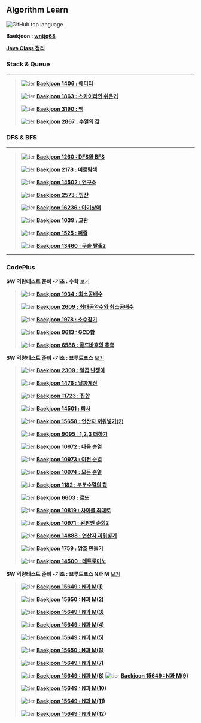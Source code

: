 

## Algorithm Learn

![GitHub top language](https://img.shields.io/github/languages/top/wntjq68/algorithm-learn?color=red&logo=Java)

**Baekjoon : [wntjq68](https://www.acmicpc.net/user/wntjq68)**

**[Java Class 정리](https://github.com/wntjq68/algorithm-learn/tree/master/Java%20Class)**



### Stack & Queue

---

>![tier](https://img.shields.io/badge/Tier-Silver3-silver) **[Baekjoon 1406 : 에디터](https://github.com/wntjq68/algorithm-learn/tree/master/Stack%20%26%20Queue/1406)**
>
>![tier](https://img.shields.io/badge/Tier-Silver1-silver) **[Baekjoon 1863 : 스카이라인 쉬운거](https://github.com/wntjq68/algorithm-learn/tree/master/Stack%20%26%20Queue/1863)**
>
>![tier](https://img.shields.io/badge/Tier-Gold5-gold) **[Baekjoon 3190 : 뱀](https://github.com/wntjq68/algorithm-learn/tree/master/Stack%20%26%20Queue/3190)** 
>
> ![tier](https://img.shields.io/badge/Tier-Platinum4-platinum) **[Baekjoon 2867 : 수열의 값](https://github.com/wntjq68/algorithm-learn/tree/master/Stack%20%26%20Queue/2867)**



### DFS & BFS

---

>![tier](https://img.shields.io/badge/Tier-Silver2-silver) **[Baekjoon 1260 : DFS와 BFS](https://github.com/wntjq68/algorithm-learn/tree/master/DFS%20%26%20BFS/1260)** 
>
>![tier](https://img.shields.io/badge/Tier-Silver1-silver) **[Baekjoon 2178 : 미로탐색](https://github.com/wntjq68/algorithm-learn/tree/master/DFS%20%26%20BFS/2178)** 
>
>![tier](https://img.shields.io/badge/Tier-Gold5-gold) **[Baekjoon 14502 : 연구소](https://github.com/wntjq68/algorithm-learn/tree/master/DFS%20%26%20BFS/14502)** 
>
>![tier](https://img.shields.io/badge/Tier-Gold4-gold) **[Baekjoon 2573 : 빙산](https://github.com/wntjq68/algorithm-learn/tree/master/DFS%20%26%20BFS/2573)**
>
>![tier](https://img.shields.io/badge/Tier-Gold4-gold) **[Baekjoon 16236 : 아기상어](https://github.com/wntjq68/algorithm-learn/tree/master/DFS%20%26%20BFS/16236)**
>
>![tier](https://img.shields.io/badge/Tier-Gold3-gold) **[Baekjoon 1039 : 교환](https://github.com/wntjq68/algorithm-learn/tree/master/DFS%20%26%20BFS/1039)**
>
>![tier](https://img.shields.io/badge/Tier-Gold2-gold) **[Baekjoon 1525 : 퍼즐](https://github.com/wntjq68/algorithm-learn/tree/master/DFS%20%26%20BFS/1525)**
>
>![tier](https://img.shields.io/badge/Tier-Gold2-gold) **[Baekjoon 13460 : 구슬 탈출2](https://github.com/wntjq68/algorithm-learn/tree/master/DFS%20%26%20BFS/13460)** 

---

### CodePlus

**SW 역량테스트 준비 -기초 : 수학** [보기](https://github.com/wntjq68/algorithm-learn/tree/master/CodePlus/SW%20%EC%97%AD%EB%9F%89%ED%85%8C%EC%8A%A4%ED%8A%B8%20%EC%A4%80%EB%B9%84%20-%EA%B8%B0%EC%B4%88%20:%20%EC%88%98%ED%95%99)
>![tier](https://img.shields.io/badge/Tier-Silver5-silver) **[Baekjoon 1934 : 최소공배수](https://github.com/wntjq68/algorithm-learn/tree/master/CodePlus/SW%20역량테스트%20준비%20-기초%20:%20수학/1934)** 
>
>![tier](https://img.shields.io/badge/Tier-Silver5-silver) **[Baekjoon 2609 : 최대공약수와 최소공배수](https://github.com/wntjq68/algorithm-learn/tree/master/CodePlus/SW%20역량테스트%20준비%20-기초%20:%20수학/2609)** 
>
>![tier](https://img.shields.io/badge/Tier-Silver4-silver) **[Baekjoon 1978 : 소수찾기](https://github.com/wntjq68/algorithm-learn/tree/master/CodePlus/SW%20역량테스트%20준비%20-기초%20:%20수학/1978)** 
>
>![tier](https://img.shields.io/badge/Tier-Silver3-silver) **[Baekjoon 9613 : GCD합](https://github.com/wntjq68/algorithm-learn/tree/master/CodePlus/SW%20역량테스트%20준비%20-기초%20:%20수학/9613)** 
>
>![tier](https://img.shields.io/badge/Tier-Silver1-silver) **[Baekjoon 6588 : 골드바흐의 추측](https://github.com/wntjq68/algorithm-learn/tree/master/CodePlus/SW%20역량테스트%20준비%20-기초%20:%20수학/6588)** 

**SW 역량테스트 준비 -기초 : 브루트포스** [보기](https://github.com/wntjq68/algorithm-learn/tree/master/CodePlus/SW%20%EC%97%AD%EB%9F%89%ED%85%8C%EC%8A%A4%ED%8A%B8%20%EC%A4%80%EB%B9%84%20-%EA%B8%B0%EC%B4%88%20:%20%EB%B8%8C%EB%A3%A8%ED%8A%B8%ED%8F%AC%EC%8A%A4)

>![tier](https://img.shields.io/badge/Tier-Bronze2-brown) **[Baekjoon 2309 : 일곱 난쟁이](https://github.com/wntjq68/algorithm-learn/tree/master/CodePlus/SW%20역량테스트%20준비%20-기초%20:%20브루트포스/2309)** 
>
>![tier](https://img.shields.io/badge/Tier-Silver5-silver) **[Baekjoon 1476 : 날짜계산](https://github.com/wntjq68/algorithm-learn/tree/master/CodePlus/SW%20역량테스트%20준비%20-기초%20:%20브루트포스/1476)**
>
>![tier](https://img.shields.io/badge/Tier-Siver3-silver) **[Baekjoon 11723 : 집합](https://github.com/wntjq68/algorithm-learn/tree/master/CodePlus/SW%20역량테스트%20준비%20-기초%20:%20브루트포스/11723)** 
>
>![tier](https://img.shields.io/badge/Tier-Siver3-silver) **[Baekjoon 14501 : 퇴사](https://github.com/wntjq68/algorithm-learn/tree/master/CodePlus/SW%20역량테스트%20준비%20-기초%20:%20브루트포스/14501)**
>
>![tier](https://img.shields.io/badge/Tier-Siver3-silver) **[Baekjoon 15658 : 연산자 끼워넣기(2)](https://github.com/wntjq68/algorithm-learn/tree/master/CodePlus/SW%20역량테스트%20준비%20-기초%20:%20브루트포스/15658)**  
>
>![tier](https://img.shields.io/badge/Tier-Siver3-silver) **[Baekjoon 9095 : 1,2,3 더하기](https://github.com/wntjq68/algorithm-learn/tree/master/CodePlus/SW%20역량테스트%20준비%20-기초%20:%20브루트포스/9095)**  
>
>![tier](https://img.shields.io/badge/Tier-Siver3-silver) **[Baekjoon 10972 : 다음 순열](https://github.com/wntjq68/algorithm-learn/tree/master/CodePlus/SW%20역량테스트%20준비%20-기초%20:%20브루트포스/10972)**
>
>![tier](https://img.shields.io/badge/Tier-Siver3-silver) **[Baekjoon 10973 : 이전 순열](https://github.com/wntjq68/algorithm-learn/tree/master/CodePlus/SW%20역량테스트%20준비%20-기초%20:%20브루트포스/10973)**
>
>![tier](https://img.shields.io/badge/Tier-Siver3-silver) **[Baekjoon 10974 : 모든 순열](https://github.com/wntjq68/algorithm-learn/tree/master/CodePlus/SW%20역량테스트%20준비%20-기초%20:%20브루트포스/10974)**  
>
>![tier](https://img.shields.io/badge/Tier-Siver2-silver) **[Baekjoon 1182 : 부분수열의 합](https://github.com/wntjq68/algorithm-learn/tree/master/CodePlus/SW%20역량테스트%20준비%20-기초%20:%20브루트포스/1182)**  
>
>![tier](https://img.shields.io/badge/Tier-Siver2-silver) **[Baekjoon 6603 : 로또](https://github.com/wntjq68/algorithm-learn/tree/master/CodePlus/SW%20역량테스트%20준비%20-기초%20:%20브루트포스/6603)**
>
>![tier](https://img.shields.io/badge/Tier-Siver2-silver) **[Baekjoon 10819 : 차이를 최대로](https://github.com/wntjq68/algorithm-learn/tree/master/CodePlus/SW%20역량테스트%20준비%20-기초%20:%20브루트포스/10819)** 
>
>![tier](https://img.shields.io/badge/Tier-Siver3-silver) **[Baekjoon 10971 : 왼판원 순회2](https://github.com/wntjq68/algorithm-learn/tree/master/CodePlus/SW%20역량테스트%20준비%20-기초%20:%20브루트포스/10971)**     
>
>![tier](https://img.shields.io/badge/Tier-Siver3-silver) **[Baekjoon 14888 : 연산자 끼워넣기](https://github.com/wntjq68/algorithm-learn/tree/master/CodePlus/SW%20역량테스트%20준비%20-기초%20:%20브루트포스/14888)**
>
>![tier](https://img.shields.io/badge/Tier-Gold5-gold) **[Baekjoon 1759 : 암호 만들기](https://github.com/wntjq68/algorithm-learn/tree/master/CodePlus/SW%20역량테스트%20준비%20-기초%20:%20브루트포스/1759)**    
>
>![tier](https://img.shields.io/badge/Tier-Gold5-gold) **[Baekjoon 14500 : 테트로미노](https://github.com/wntjq68/algorithm-learn/tree/master/CodePlus/SW%20역량테스트%20준비%20-기초%20:%20브루트포스/14500)**  

**SW 역량테스트 준비 -기초 : 브루트포스 N과 M** [보기](https://github.com/wntjq68/algorithm-learn/tree/master/CodePlus/SW%20%EC%97%AD%EB%9F%89%ED%85%8C%EC%8A%A4%ED%8A%B8%20%EC%A4%80%EB%B9%84%20-%EA%B8%B0%EC%B4%88%20:%20%EB%B8%8C%EB%A3%A8%ED%8A%B8%ED%8F%AC%EC%8A%A4%20(N%EA%B3%BCM))

>![tier](https://img.shields.io/badge/Tier-Silver3-silver) **[Baekjoon 15649 : N과 M(1)](https://github.com/wntjq68/algorithm-learn/tree/master/CodePlus/SW%20%EC%97%AD%EB%9F%89%ED%85%8C%EC%8A%A4%ED%8A%B8%20%EC%A4%80%EB%B9%84%20-%EA%B8%B0%EC%B4%88%20:%20%EB%B8%8C%EB%A3%A8%ED%8A%B8%ED%8F%AC%EC%8A%A4%20(N%EA%B3%BCM)/15649)** 
>
>![tier](https://img.shields.io/badge/Tier-Silver3-silver) **[Baekjoon 15650 : N과 M(2)](https://github.com/wntjq68/algorithm-learn/tree/master/CodePlus/SW%20%EC%97%AD%EB%9F%89%ED%85%8C%EC%8A%A4%ED%8A%B8%20%EC%A4%80%EB%B9%84%20-%EA%B8%B0%EC%B4%88%20:%20%EB%B8%8C%EB%A3%A8%ED%8A%B8%ED%8F%AC%EC%8A%A4%20(N%EA%B3%BCM)/15650)** 
>
>![tier](https://img.shields.io/badge/Tier-Silver3-silver) **[Baekjoon 15649 : N과 M(3)](https://github.com/wntjq68/algorithm-learn/tree/master/CodePlus/SW%20%EC%97%AD%EB%9F%89%ED%85%8C%EC%8A%A4%ED%8A%B8%20%EC%A4%80%EB%B9%84%20-%EA%B8%B0%EC%B4%88%20:%20%EB%B8%8C%EB%A3%A8%ED%8A%B8%ED%8F%AC%EC%8A%A4%20(N%EA%B3%BCM)/15651)** 
>
>![tier](https://img.shields.io/badge/Tier-Silver3-silver) **[Baekjoon 15649 : N과 M(4)](https://github.com/wntjq68/algorithm-learn/tree/master/CodePlus/SW%20%EC%97%AD%EB%9F%89%ED%85%8C%EC%8A%A4%ED%8A%B8%20%EC%A4%80%EB%B9%84%20-%EA%B8%B0%EC%B4%88%20:%20%EB%B8%8C%EB%A3%A8%ED%8A%B8%ED%8F%AC%EC%8A%A4%20(N%EA%B3%BCM)/15652)** 
>
>![tier](https://img.shields.io/badge/Tier-Silver3-silver) **[Baekjoon 15649 : N과 M(5)](https://github.com/wntjq68/algorithm-learn/tree/master/CodePlus/SW%20%EC%97%AD%EB%9F%89%ED%85%8C%EC%8A%A4%ED%8A%B8%20%EC%A4%80%EB%B9%84%20-%EA%B8%B0%EC%B4%88%20:%20%EB%B8%8C%EB%A3%A8%ED%8A%B8%ED%8F%AC%EC%8A%A4%20(N%EA%B3%BCM)/15654)** 
>
>![tier](https://img.shields.io/badge/Tier-Silver3-silver) **[Baekjoon 15650 : N과 M(6)](https://github.com/wntjq68/algorithm-learn/tree/master/CodePlus/SW%20%EC%97%AD%EB%9F%89%ED%85%8C%EC%8A%A4%ED%8A%B8%20%EC%A4%80%EB%B9%84%20-%EA%B8%B0%EC%B4%88%20:%20%EB%B8%8C%EB%A3%A8%ED%8A%B8%ED%8F%AC%EC%8A%A4%20(N%EA%B3%BCM)/15655)** 
>
>![tier](https://img.shields.io/badge/Tier-Silver3-silver) **[Baekjoon 15649 : N과 M(7)](https://github.com/wntjq68/algorithm-learn/tree/master/CodePlus/SW%20%EC%97%AD%EB%9F%89%ED%85%8C%EC%8A%A4%ED%8A%B8%20%EC%A4%80%EB%B9%84%20-%EA%B8%B0%EC%B4%88%20:%20%EB%B8%8C%EB%A3%A8%ED%8A%B8%ED%8F%AC%EC%8A%A4%20(N%EA%B3%BCM)/15656)** 
>
>![tier](https://img.shields.io/badge/Tier-Silver3-silver) **[Baekjoon 15649 : N과 M(8)](https://github.com/wntjq68/algorithm-learn/tree/master/CodePlus/SW%20%EC%97%AD%EB%9F%89%ED%85%8C%EC%8A%A4%ED%8A%B8%20%EC%A4%80%EB%B9%84%20-%EA%B8%B0%EC%B4%88%20:%20%EB%B8%8C%EB%A3%A8%ED%8A%B8%ED%8F%AC%EC%8A%A4%20(N%EA%B3%BCM)/15657)** 
>![tier](https://img.shields.io/badge/Tier-Silver2-silver) **[Baekjoon 15649 : N과 M(9)](https://github.com/wntjq68/algorithm-learn/tree/master/CodePlus/SW%20%EC%97%AD%EB%9F%89%ED%85%8C%EC%8A%A4%ED%8A%B8%20%EC%A4%80%EB%B9%84%20-%EA%B8%B0%EC%B4%88%20:%20%EB%B8%8C%EB%A3%A8%ED%8A%B8%ED%8F%AC%EC%8A%A4%20(N%EA%B3%BCM)/15663)** 
>
>![tier](https://img.shields.io/badge/Tier-Silver2-silver) **[Baekjoon 15649 : N과 M(10)](https://github.com/wntjq68/algorithm-learn/tree/master/CodePlus/SW%20%EC%97%AD%EB%9F%89%ED%85%8C%EC%8A%A4%ED%8A%B8%20%EC%A4%80%EB%B9%84%20-%EA%B8%B0%EC%B4%88%20:%20%EB%B8%8C%EB%A3%A8%ED%8A%B8%ED%8F%AC%EC%8A%A4%20(N%EA%B3%BCM)/15664)** 
>
>![tier](https://img.shields.io/badge/Tier-Silver2-silver) **[Baekjoon 15649 : N과 M(11)](https://github.com/wntjq68/algorithm-learn/tree/master/CodePlus/SW%20%EC%97%AD%EB%9F%89%ED%85%8C%EC%8A%A4%ED%8A%B8%20%EC%A4%80%EB%B9%84%20-%EA%B8%B0%EC%B4%88%20:%20%EB%B8%8C%EB%A3%A8%ED%8A%B8%ED%8F%AC%EC%8A%A4%20(N%EA%B3%BCM)/15665)** 
>
>![tier](https://img.shields.io/badge/Tier-Silver2-silver) **[Baekjoon 15649 : N과 M(12)](https://github.com/wntjq68/algorithm-learn/tree/master/CodePlus/SW%20%EC%97%AD%EB%9F%89%ED%85%8C%EC%8A%A4%ED%8A%B8%20%EC%A4%80%EB%B9%84%20-%EA%B8%B0%EC%B4%88%20:%20%EB%B8%8C%EB%A3%A8%ED%8A%B8%ED%8F%AC%EC%8A%A4%20(N%EA%B3%BCM)/15666)** 
>

